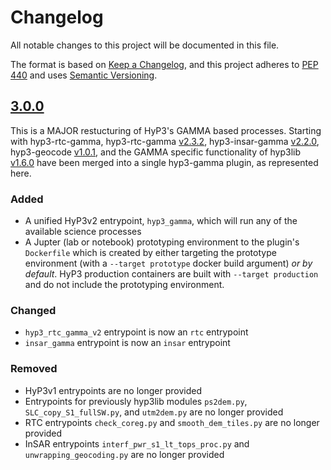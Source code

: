 # Changelog

All notable changes to this project will be documented in this file.

The format is based on [Keep a Changelog](https://keepachangelog.com/en/1.0.0/),
and this project adheres to [PEP 440](https://www.python.org/dev/peps/pep-0440/)
and uses [Semantic Versioning](https://semver.org/spec/v2.0.0.html).

## [3.0.0](https://github.com/ASFHyP3/hyp3-gamma/compare/v2.3.2...v3.0.0)

This is a MAJOR restucturing of HyP3's GAMMA based processes. Starting with hyp3-rtc-gamma,
hyp3-rtc-gamma [v2.3.2](https://github.com/ASFHyP3/hyp3-rtc-gamma/releases/tag/v2.3.2),
hyp3-insar-gamma [v2.2.0](https://github.com/ASFHyP3/hyp3-insar-gamma/releases/tag/v2.2.0),
hyp3-geocode [v1.0.1](https://github.com/asfadmin/hyp3-geocode/releases/tag/v1.0.1),
and the GAMMA specific functionality of hyp3lib [v1.6.0](https://github.com/ASFHyP3/hyp3-lib/releases/tag/v1.6.0)
have been merged into a single hyp3-gamma plugin, as represented here.

### Added
* A unified HyP3v2 entrypoint, `hyp3_gamma`, which will run any of the available science processes
* A Jupter (lab or notebook) prototyping environment to the plugin's `Dockerfile` which is created by
  either targeting the prototype environment (with a `--target prototype` docker build argument) *or by default*.
  HyP3 production containers are built with `--target production` and do not include the prototyping environment.

### Changed
* `hyp3_rtc_gamma_v2` entrypoint is now an `rtc` entrypoint
* `insar_gamma` entrypoint is now an `insar` entrypoint

### Removed
* HyP3v1 entrypoints are no longer provided
* Entrypoints for previously hyp3lib modules `ps2dem.py`, `SLC_copy_S1_fullSW.py`, and `utm2dem.py`
  are no longer provided
* RTC entrypoints `check_coreg.py` and `smooth_dem_tiles.py` are no longer provided
* InSAR entrypoints `interf_pwr_s1_lt_tops_proc.py` and `unwrapping_geocoding.py` are no longer provided
